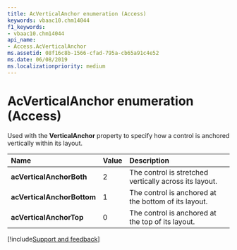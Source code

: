 ```yaml
---
title: AcVerticalAnchor enumeration (Access)
keywords: vbaac10.chm14044
f1_keywords:
- vbaac10.chm14044
api_name:
- Access.AcVerticalAnchor
ms.assetid: 08f16c8b-1566-cfad-795a-cb65a91c4e52
ms.date: 06/08/2019
ms.localizationpriority: medium
---
```



# AcVerticalAnchor enumeration (Access)

Used with the **VerticalAnchor** property to specify how a control is anchored vertically within its layout.

|Name|Value|Description|
|:-----|:-----|:-----|
|**acVerticalAnchorBoth**|2|The control is stretched vertically across its layout.|
|**acVerticalAnchorBottom**|1|The control is anchored at the bottom of its layout.|
|**acVerticalAnchorTop**|0|The control is anchored at the top of its layout.|

[!include[Support and feedback](~/includes/feedback-boilerplate.md)]